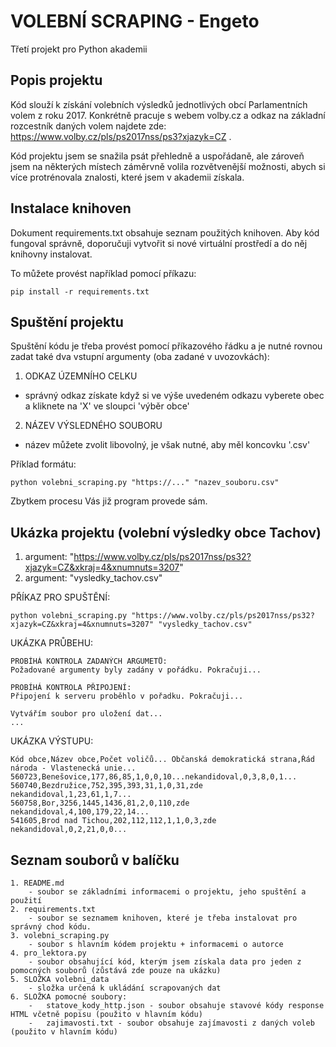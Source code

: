 
# VOLEBNÍ SCRAPING - Engeto

Třetí projekt pro Python akademii




## Popis projektu
Kód slouží k získání volebních výsledků jednotlivých obcí Parlamentních volem z roku 2017. Konkrétně pracuje s webem volby.cz a odkaz na základní rozcestník daných volem najdete zde: https://www.volby.cz/pls/ps2017nss/ps3?xjazyk=CZ .

Kód projektu jsem se snažila psát přehledně a uspořádaně, ale zároveň jsem na některých místech záměrvně volila rozvětvenější možnosti, abych si více protrénovala znalosti, které jsem v akademii získala.
## Instalace knihoven
Dokument requirements.txt obsahuje seznam použitých knihoven. Aby kód fungoval správně, doporučuji vytvořit si nové virtuální prostředí a do něj knihovny instalovat. 

To můžete provést například pomocí příkazu:

    pip install -r requirements.txt
## Spuštění projektu

Spuštění kódu je třeba provést pomocí příkazového řádku a je nutné rovnou zadat také dva vstupní argumenty (oba zadané v uvozovkách):
    
1. ODKAZ ÚZEMNÍHO CELKU
- správný odkaz získate když si ve výše uvedeném odkazu vyberete obec a kliknete na 'X' ve sloupci 'výběr obce'
 2. NÁZEV VÝSLEDNÉHO SOUBORU
- název můžete zvolit libovolný, je však nutné, aby měl koncovku '.csv'

Příklad formátu:

    python volebni_scraping.py "https://..." "nazev_souboru.csv"

Zbytkem procesu Vás již program provede sám.
## Ukázka projektu (volební výsledky obce Tachov)

1. argument: "https://www.volby.cz/pls/ps2017nss/ps32?xjazyk=CZ&xkraj=4&xnumnuts=3207"
2. argument: "vysledky_tachov.csv"


PŘÍKAZ PRO SPUŠTĚNÍ:

    python volebni_scraping.py "https://www.volby.cz/pls/ps2017nss/ps32?xjazyk=CZ&xkraj=4&xnumnuts=3207" "vysledky_tachov.csv"

UKÁZKA PRŮBEHU:

    PROBÍHÁ KONTROLA ZADANÝCH ARGUMETŮ:
    Požadované argumenty byly zadány v pořádku. Pokračuji...

    PROBÍHÁ KONTROLA PŘIPOJENÍ:
    Připojení k serveru proběhlo v pořadku. Pokračuji...

    Vytvářím soubor pro uložení dat...
    ...

UKÁZKA VÝSTUPU:

    Kód obce,Název obce,Počet voličů... Občanská demokratická strana,Řád národa - Vlastenecká unie...
    560723,Benešovice,177,86,85,1,0,0,10...nekandidoval,0,3,8,0,1... 
    560740,Bezdružice,752,395,393,31,1,0,31,zde nekandidoval,1,23,61,1,7... 
    560758,Bor,3256,1445,1436,81,2,0,110,zde nekandidoval,4,100,179,22,14... 
    541605,Brod nad Tichou,202,112,112,1,1,0,3,zde nekandidoval,0,2,21,0,0... 

## Seznam souborů v balíčku
    1. README.md
        - soubor se základními informacemi o projektu, jeho spuštění a použití
    2. requirements.txt
        - soubor se seznamem knihoven, které je třeba instalovat pro správný chod kódu.
    3. volebni_scraping.py
        - soubor s hlavním kódem projektu + informacemi o autorce
    4. pro_lektora.py
        - soubor obsahující kód, kterým jsem získala data pro jeden z pomocných souborů (zůstává zde pouze na ukázku)
    5. SLOŽKA volebni_data
        - složka určená k ukládání scrapovaných dat
    6. SLOŽKA pomocné soubory:
        -   statove_kody_http.json - soubor obsahuje stavové kódy response HTML včetně popisu (použito v hlavním kódu)
        -   zajimavosti.txt - soubor obsahuje zajímavosti z daných voleb (použito v hlavním kódu)